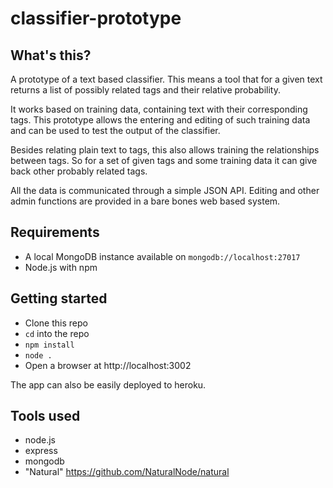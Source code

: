 # classifier-prototype

## What's this?

A prototype of a text based classifier. This means a tool that for a given text returns a list of possibly related tags and their relative probability.

It works based on training data, containing text with their corresponding tags. This prototype allows the entering and editing of such training data and can be used to test the output of the classifier.

Besides relating plain text to tags, this also allows training the relationships between tags. So for a set of given tags and some training data it can give back other probably related tags.

All the data is communicated through a simple JSON API. Editing and other admin functions are provided in a bare bones web based system.

## Requirements

- A local MongoDB instance available on `mongodb://localhost:27017`
- Node.js with npm

## Getting started

- Clone this repo
- `cd` into the repo
- `npm install`
- `node .`
- Open a browser at http://localhost:3002

The app can also be easily deployed to heroku.

## Tools used

- node.js
- express
- mongodb
- "Natural" https://github.com/NaturalNode/natural
